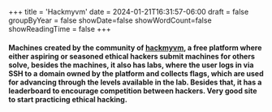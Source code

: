 +++
title = 'Hackmyvm'
date = 2024-01-21T16:31:57-06:00
draft = false
groupByYear = false
showDate=false
showWordCount=false
showReadingTime = false
+++

#### Machines created by the community of [hackmyvm](https://hackmyvm.eu), a free platform where either aspiring or seasoned ethical hackers submit machines for others solve, besides the machines, it also has labs, where the user logs in via SSH to a domain owned by the platform and collects flags, which are used for advancing through the levels available in the lab. Besides that, it has a leaderboard to encourage competition between hackers. Very good site to start practicing ethical hacking.
